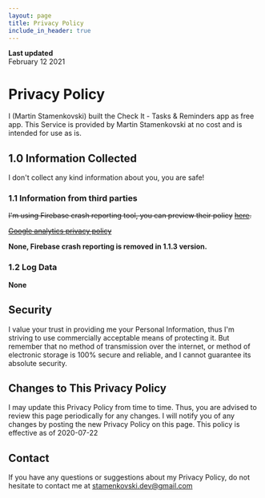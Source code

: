 ```yaml
---
layout: page
title: Privacy Policy
include_in_header: true
---
```


**Last updated**  
February 12 2021

# Privacy Policy

I (Martin Stamenkovski) built the Check It - Tasks & Reminders app as free app. This Service is provided by Martin Stamenkovski at no cost and is intended for use as is.

## 1.0 Information Collected
I don't collect any kind information about you, you are safe!

### 1.1 Information from third parties
~~I'm using Firebase crash reporting tool, you can preview their policy~~ ~~[here](https://firebase.google.com/support/privacy).~~

~~[Google analytics privacy policy](https://firebase.google.com/policies/analytics)~~

**None, Firebase crash reporting is removed in 1.1.3 version.**

### 1.2 Log Data
**None**

## Security
I value your trust in providing me your Personal Information, thus I'm striving to use commercially acceptable means of protecting it. But remember that no method of transmission over the internet, or method of electronic storage is 100% secure and reliable, and I cannot guarantee its absolute security.

## Changes to This Privacy Policy
I may update this Privacy Policy from time to time. Thus, you are advised to review this page periodically for any changes. I will notify you of any changes by posting the new Privacy Policy on this page.
This policy is effective as of 2020-07-22

## Contact
If you have any questions or suggestions about my Privacy Policy, do not hesitate to contact me at stamenkovski.dev@gmail.com
